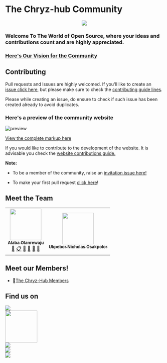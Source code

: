 # The Chryz-hub Community 

<p align="center">
  <a href="https://chryz-hub.github.io/">
    <img src="https://avatars.githubusercontent.com/u/78741698?s=200&v=4" />
  </a>
</p>

### Welcome To The World of Open Source, where your ideas and contributions count and are highly appreciated.

### [Here's Our Vision for the Community](https://github.com/chryz-hub/chryz-hub.github.io/blob/master/vision.md)

<!-- ## Table of Projects

- Projects name [repository list](https://github.com/chryz-hub) -->

## Contributing

Pull requests and Issues are highly welcomed. If you'll like to create an [issue click here](https://github.com/chryz-hub/chryz-hub.github.io/issues), but please make sure to check the [contributing guide lines](CONTRIBUTING.md). 

Please while creating an issue, do ensure to check if such issue has been created already to avoid duplicates.

### Here's a preview of the community website

![preview](https://jomefavourite.github.io/Images/preview-chryz_hub.png)

[View the complete markup here](https://www.figma.com/file/N8ef18pNNEN6Hkht2r44nZ/Chryz-hub?node-id=126%3A22)


If you would like to contribute to the development of the website. It is advisable you check the [website 
contributions guide.](https://github.com/chryz-hub/chryz-hub.github.io/blob/master/website_readme.md) 



**Note:**

- To be a member of the community, raise an [invitation issue here!](https://github.com/chryz-hub/chryz-hub.github.io/issues/new?assignees=&labels=invite+me+to+the+organisation&template=invitation.yml&title=Please+invite+me+to+the+GitHub+Community+Organization)

- To make your first pull request [click here](https://github.com/chryz-hub/opensource-4-everyone/blob/master/My-PR-Contribution-Practice.md)!

<!-- ## My Latest Blog Posts 👇 -->

<!-- HASHNODE_BLOG:START -->

## Meet the Team

<!-- CHRYZ-HUB-TEAM-LIST:START - Do not remove or modify this section -->
<!-- prettier-ignore-start -->
<!-- markdownlint-disable -->
<table>
  <tr>
    <td align="center"><a href="https://github.com/chryzcodez"><img src="https://avatars.githubusercontent.com/u/77321169?s=460&u=8d89312a1109aac0294da55965e5d8cd39032d11&v=4" width="100px;" alt=""/><br /><sub><b>Alaba Olanrewaju</b></sub></a><br /><a href="https://github.com/chryz-hub/chryz-hub.github.io/commits?author=chryzcodez" title="Documentation">📖</a></a> <a href="https://github.com/chryz-hub/chryz-hub.github.io#eventOrganizing-chryzcodez" title="Event Organizing">📋</a> <a href="https://github.com/chryz-hub/chryz-hub.github.io#ideas-chryzcodez" title="Ideas, Planning, & Feedback">🤔</a> <a href="https://github.com/chryz-hub/chryz-hub.github.io#projectManagement-chryzcodez" title="Project Management">📆</a> <a href="https://github.com/chryz-hub/opensource-4-everyone/pulls?q=is%3Apr+reviewed-by%3Achryzcodez" title="Reviewed Pull Requests">👀</a> <a href="https://github.com/chryz-hub/chryz-hub.github.io#talk-chryzcodez" title="Talks">📢</a></td>
     <td align="center"><a href="https://github.com/Ukpebor"><img src="https://avatars.githubusercontent.com/u/65134147?s=400&u=6137c3f5e28a0460fd0698dde77d50693b4bcdc2&v=4" width="100px;" alt=""/><br /><sub><b>Ukpebor Nicholas Osakpolor</b></sub></a><br /></td>
   </tr>
</table>

<!-- markdownlint-enable -->
<!-- prettier-ignore-end -->

<!-- ALL-CONTRIBUTORS-LIST:END -->

## Meet our Members!

- 👯[The Chryz-Hub Members](https://github.com/chryz-hub/chryz-hub.github.io/blob/master/MEMBERS.md)

## Find us on

<a href="https://discord.gg/c6RhGwcP5b"><img src="https://img.shields.io/badge/Discord-7289DA?style=for-the-badge&logo=discord&logoColor=white"></a><br>
<a href="https://github.com/chryz-hub"><img src="https://img.shields.io/badge/GitHub-100000?style=for-the-badge&logo=github&logoColor=white" width="102px"></a><br>
<a href="https://youtube.com/channel/UCxro6LYOp3pmmuWDPMg-p1Q"><img src="https://img.shields.io/badge/YouTube-FF0000?style=for-the-badge&logo=youtube&logoColor=white"></a><br>
<a href="https://twitter.com/ChryzHub">
<img src="https://img.shields.io/badge/Twitter-blue?style=for-the-badge&logo=twitter&logoColor=white">
</a><br>
<a href="https://www.linkedin.com/company/chryzhub/"><img src="https://img.shields.io/badge/LinkedIn-0077B5?style=for-the-badge&logo=linkedin&logoColor=white"></a>

